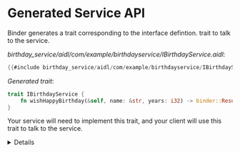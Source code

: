 # Generated Service API

Binder generates a trait corresponding to the interface defintion. trait to talk
to the service.

*birthday_service/aidl/com/example/birthdayservice/IBirthdayService.aidl*:

```java
{{#include birthday_service/aidl/com/example/birthdayservice/IBirthdayService.aidl:IBirthdayService}}
```

*Generated trait*:

```rust
trait IBirthdayService {
    fn wishHappyBirthday(&self, name: &str, years: i32) -> binder::Result<String>;
}
```
Your service will need to implement this trait, and your client will use this
trait to talk to the service.

<details>

* Point out how the generated function signature, specifically the argument and
  return types, correspond the interface definition.
    * `String` for an argument results in a different Rust type than `String` as
      a return type.

</details>
